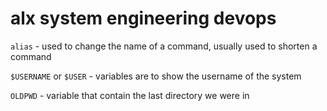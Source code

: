 # alx system engineering devops

`alias` - used to change the name of a command, usually used to shorten a command

`$USERNAME` or `$USER` - variables are to show the username of the system

`OLDPWD` - variable that contain the last directory we were in
